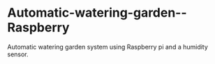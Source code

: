 # Automatic-watering-garden--Raspberry
Automatic watering garden system using Raspberry pi and a humidity sensor.
